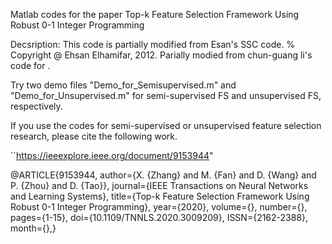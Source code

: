 Matlab codes for the paper  Top-k Feature Selection Framework Using Robust 0-1 Integer Programming

Decsription: This code is partially  modified from Esan's SSC code. % Copyright @ Ehsan Elhamifar, 2012. Parially modied from chun-guang li's code for <Structured Sparse Subspace Clustering: A unified optimization framework>. 

Try two demo files "Demo_for_Semisupervised.m" and "Demo_for_Unsupervised.m"  for semi-supervised FS and unsupervised FS, respectively.

If you use the codes for semi-supervised or unsupervised feature selection research, please cite the following work. 

``https://ieeexplore.ieee.org/document/9153944"

@ARTICLE{9153944,
  author={X. {Zhang} and M. {Fan} and D. {Wang} and P. {Zhou} and D. {Tao}},
  journal={IEEE Transactions on Neural Networks and Learning Systems}, 
  title={Top-k Feature Selection Framework Using Robust 0-1 Integer Programming}, 
  year={2020},
  volume={},
  number={},
  pages={1-15},
  doi={10.1109/TNNLS.2020.3009209},
  ISSN={2162-2388},
  month={},}
